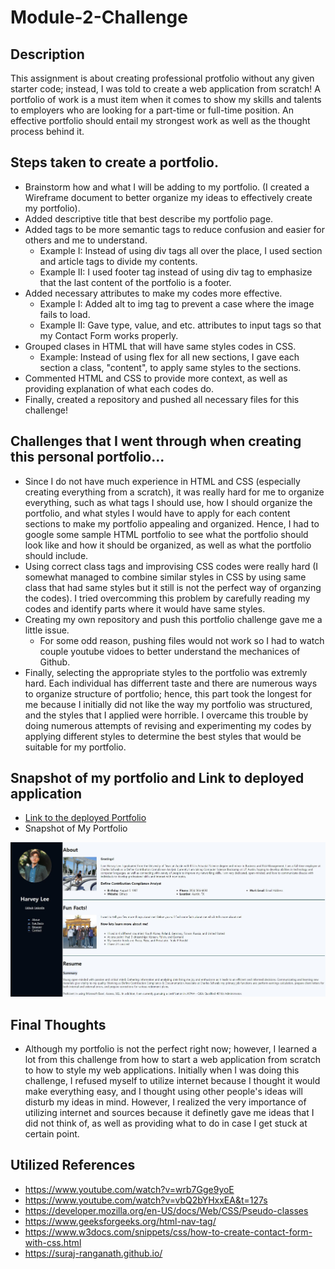 # Module-2-Challenge

## Description

This assignment is about creating professional protfolio without any given starter code; instead, I was told to create a web application from scratch!
A portfolio of work is a must item when it comes to show my skills and talents to employers who are looking for a part-time or full-time position. An effective portfolio should entail my strongest work as well as the thought process behind it.

## Steps taken to create a portfolio.
* Brainstorm how and what I will be adding to my portfolio. (I created a Wireframe document to better organize my ideas to effectively create my portfolio).
* Added descriptive title that best describe my portfolio page.
* Added tags to be more semantic tags to reduce confusion and easier for others and me to understand. 
  * Example I: Instead of using div tags all over the place, I used section and article tags to divide my contents.
  * Example II: I used footer tag instead of using div tag to emphasize that the last content of the portfolio is a footer.
* Added necessary attributes to make my codes more effective.
  * Example I: Added alt to img tag to prevent a case where the image fails to load.
  * Example II: Gave type, value, and etc. attributes to input tags so that my Contact Form works properly.
* Grouped clases in HTML that will have same styles codes in CSS.
  * Example: Instead of using flex for all new sections, I gave each section a class, "content", to apply same styles to the sections.
* Commented HTML and CSS to provide more context, as well as providing explanation of what each codes do.
* Finally, created a repository and pushed all necessary files for this challenge! 

## Challenges that I went through when creating this personal portfolio...
* Since I do not have much experience in HTML and CSS (especially creating everything from a scratch), it was really hard for me to organize everything, such as what tags I should use, how I should organize the portfolio, and what styles I would have to apply for each content sections to make my portfolio appealing and organized. Hence, I had to google some sample HTML portfolio to see what the portfolio should look like and how it should be organized, as well as what the portfolio should include.
* Using correct class tags and improvising CSS codes were really hard (I somewhat managed to combine similar styles in CSS by using same class that had same styles but it still is not the perfect way of organzing the codes). I tried overcomming this problem by carefully reading my codes and identify parts where it would have same styles.
* Creating my own repository and push this portfolio challenge gave me a little issue. 
  * For some odd reason, pushing files would not work so I had to watch couple youtube vidoes to better understand the mechanices of Github.
* Finally, selecting the appropriate styles to the portfolio was extremly hard. Each individual has differrent taste and there are numerous ways to organize structure of portfolio; hence, this part took the longest for me because I initially did not like the way my portfolio was structured, and the styles that I applied were horrible. I overcame this trouble by doing numerous attempts of revising and experimenting my codes by applying different styles to determine the best styles that would be suitable for my portfolio.


## Snapshot of my portfolio and Link to deployed application
* [Link to the deployed Portfolio](https://hhealing123.github.io/Module-2-Challenge/)
* Snapshot of My Portfolio
<img src="./assets/images/Portfolio.JPG">

## Final Thoughts
* Although my portfolio is not the perfect right now; however, I learned a lot from this challenge from how to start a web application from scratch to how to style my web applications. Initially when I was doing this challenge, I refused myself to utilize internet because I thought it would make everything easy, and I thought using other people's ideas will disturb my ideas in mind. However, I realized the very importance of utilizing internet and sources because it definetly gave me ideas that I did not think of, as well as providing what to do in case I get stuck at certain point.

## Utilized References
* https://www.youtube.com/watch?v=wrb7Gge9yoE
* https://www.youtube.com/watch?v=vbQ2bYHxxEA&t=127s
* https://developer.mozilla.org/en-US/docs/Web/CSS/Pseudo-classes
* https://www.geeksforgeeks.org/html-nav-tag/
* https://www.w3docs.com/snippets/css/how-to-create-contact-form-with-css.html
* https://suraj-ranganath.github.io/
